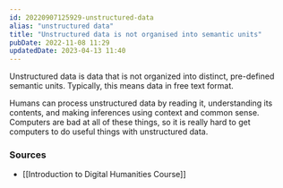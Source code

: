 ```yaml
---
id: 20220907125929-unstructured-data
alias: "unstructured data"
title: "Unstructured data is not organised into semantic units"
pubDate: 2022-11-08 11:29
updatedDate: 2023-04-13 11:40
---
```


Unstructured data is data that is not organized into distinct, pre-defined semantic units. Typically, this means data in free text format.

Humans can process unstructured data by reading it, understanding its contents, and making inferences using context and common sense. Computers are bad at all of these things, so it is really hard to get computers to do useful things with unstructured data.

### Sources

- [[Introduction to Digital Humanities Course]]
